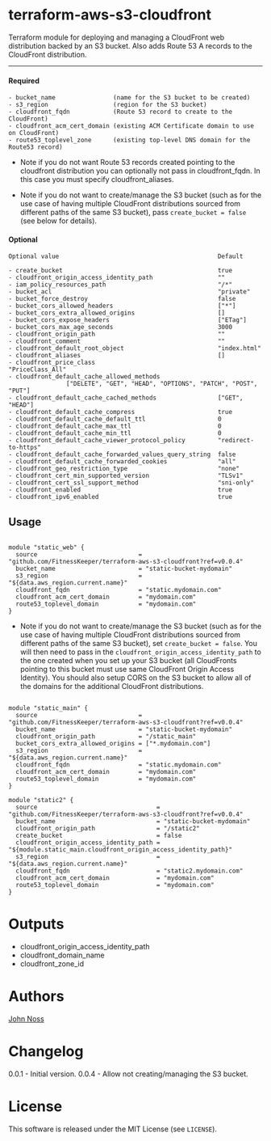 terraform-aws-s3-cloudfront
===========

Terraform module for deploying and managing a CloudFront web distribution backed by an S3 bucket. Also adds Route 53 A records to the CloudFront distribution.

----------------------
#### Required

```
- bucket_name                (name for the S3 bucket to be created)
- s3_region                  (region for the S3 bucket)
- cloudfront_fqdn            (Route 53 record to create to the CloudFront)
- cloudfront_acm_cert_domain (existing ACM Certificate domain to use on CloudFront)
- route53_toplevel_zone      (existing top-level DNS domain for the Route53 record)
```

* Note if you do not want Route 53 records created pointing to the cloudfront distribution you can optionally not pass in cloudfront_fqdn. In this case you must specify cloudfront_aliases.

* Note if you do not want to create/manage the S3 bucket (such as for the use case of having multiple CloudFront distributions sourced from different paths of the same S3 bucket), pass `create_bucket = false` (see below for details).

#### Optional

```
Optional value                                            Default

- create_bucket                                           true
- cloudfront_origin_access_identity_path                  ""
- iam_policy_resources_path                               "/*"
- bucket_acl                                              "private"
- bucket_force_destroy                                    false
- bucket_cors_allowed_headers                             ["*"]
- bucket_cors_extra_allowed_origins                       []
- bucket_cors_expose_headers                              ["ETag"]
- bucket_cors_max_age_seconds                             3000
- cloudfront_origin_path                                  ""
- cloudfront_comment                                      ""
- cloudfront_default_root_object                          "index.html"
- cloudfront_aliases                                      []
- cloudfront_price_class                                  "PriceClass_All"
- cloudfront_default_cache_allowed_methods
                ["DELETE", "GET", "HEAD", "OPTIONS", "PATCH", "POST", "PUT"]
- cloudfront_default_cache_cached_methods                 ["GET", "HEAD"]
- cloudfront_default_cache_compress                       true
- cloudfront_default_cache_default_ttl                    0
- cloudfront_default_cache_max_ttl                        0
- cloudfront_default_cache_min_ttl                        0
- cloudfront_default_cache_viewer_protocol_policy         "redirect-to-https"
- cloudfront_default_cache_forwarded_values_query_string  false
- cloudfront_default_cache_forwarded_cookies              "all"
- cloudfront_geo_restriction_type                         "none"
- cloudfront_cert_min_supported_version                   "TLSv1"
- cloudfront_cert_ssl_support_method                      "sni-only"
- cloudfront_enabled                                      true
- cloudfront_ipv6_enabled                                 true
```

Usage
-----

```hcl

module "static_web" {
  source                            = "github.com/FitnessKeeper/terraform-aws-s3-cloudfront?ref=v0.0.4"
  bucket_name                       = "static-bucket-mydomain"
  s3_region                         = "${data.aws_region.current.name}"
  cloudfront_fqdn                   = "static.mydomain.com"
  cloudfront_acm_cert_domain        = "mydomain.com"
  route53_toplevel_domain           = "mydomain.com"
}
```

* Note if you do not want to create/manage the S3 bucket (such as for the use case of having multiple CloudFront distributions sourced from different paths of the same S3 bucket), set `create_bucket = false`. You will then need to pass in the `cloudfront_origin_access_identity_path` to the one created when you set up your S3 bucket (all CloudFronts pointing to this bucket must use same CloudFront Origin Access Identity). You should also setup CORS on the S3 bucket to allow all of the domains for the additional CloudFront distributions.

```hcl

module "static_main" {
  source                            = "github.com/FitnessKeeper/terraform-aws-s3-cloudfront?ref=v0.0.4"
  bucket_name                       = "static-bucket-mydomain"
  cloudfront_origin_path            = "/static_main"
  bucket_cors_extra_allowed_origins = ["*.mydomain.com"]
  s3_region                         = "${data.aws_region.current.name}"
  cloudfront_fqdn                   = "static.mydomain.com"
  cloudfront_acm_cert_domain        = "mydomain.com"
  route53_toplevel_domain           = "mydomain.com"
}

module "static2" {
  source                                 = "github.com/FitnessKeeper/terraform-aws-s3-cloudfront?ref=v0.0.4"
  bucket_name                            = "static-bucket-mydomain"
  cloudfront_origin_path                 = "/static2"
  create_bucket                          = false
  cloudfront_origin_access_identity_path = "${module.static_main.cloudfront_origin_access_identity_path}"
  s3_region                              = "${data.aws_region.current.name}"
  cloudfront_fqdn                        = "static2.mydomain.com"
  cloudfront_acm_cert_domain             = "mydomain.com"
  route53_toplevel_domain                = "mydomain.com"
}

```



Outputs
=======

- cloudfront_origin_access_identity_path
- cloudfront_domain_name
- cloudfront_zone_id

Authors
=======

[John Noss](https://github.com/jnoss)

Changelog
=========

0.0.1 - Initial version.
0.0.4 - Allow not creating/managing the S3 bucket.

License
=======

This software is released under the MIT License (see `LICENSE`).
